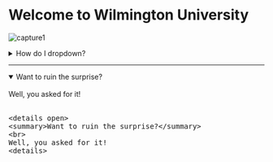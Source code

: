 # Welcome to Wilmington University

![capture1](https://user-images.githubusercontent.com/44885441/48521130-2ff67780-e841-11e8-8efa-807518dbd66f.PNG)

<details>
<summary>How do I dropdown?</summary>
<br>
This is how you dropdown.
<br><br>
<pre>
&lt;details&gt;
&lt;summary&gt;How do I dropdown?&lt;/summary&gt;
&lt;br&gt;
This is how you dropdown.
&lt;details&gt;
</pre>
</details>

---

<details open>
<summary>Want to ruin the surprise?</summary>
<br>
Well, you asked for it!
<br><br>
<pre>
&lt;details open&gt;
&lt;summary&gt;Want to ruin the surprise?&lt;/summary&gt;
&lt;br&gt;
Well, you asked for it!
&lt;details&gt;
</pre>
</details>
